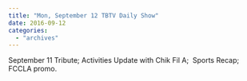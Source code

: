 ```yaml
---
title: "Mon, September 12 TBTV Daily Show"
date: 2016-09-12
categories: 
  - "archives"
---
```


September 11 Tribute; Activities Update with Chik Fil A;  Sports Recap; FCCLA promo.
